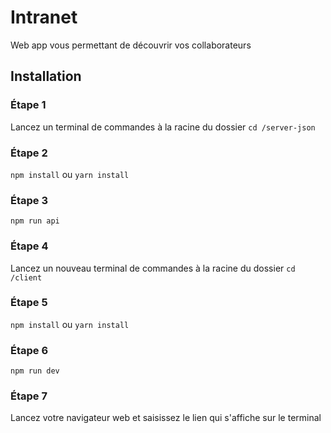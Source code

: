 # Intranet
Web app vous permettant de découvrir vos collaborateurs

## Installation

### Étape 1
Lancez un terminal de commandes à la racine du dossier
`cd /server-json`

### Étape 2
`npm install` ou `yarn install`

### Étape 3
`npm run api`

### Étape 4
Lancez un nouveau terminal de commandes à la racine du dossier
`cd /client`

### Étape 5
`npm install` ou `yarn install`

### Étape 6
`npm run dev`

### Étape 7
Lancez votre navigateur web et saisissez le lien qui s'affiche sur le terminal
